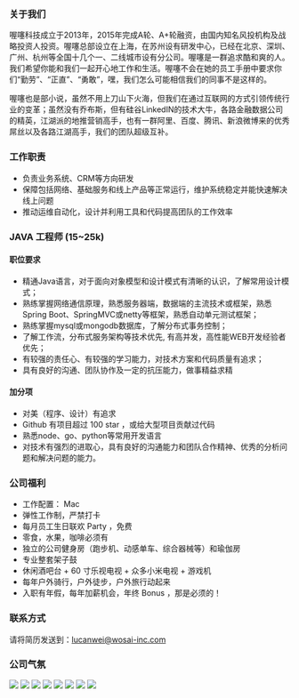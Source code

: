 ### 关于我们

喔噻科技成立于2013年，2015年完成A轮、A+轮融资，由国内知名风投机构及战略投资人投资。喔噻总部设立在上海，在苏州设有研发中心，已经在北京、深圳、广州、杭州等全国十几个一、二线城市设有分公司。喔噻是一群追求酷和爽的人。我们希望你能和我们一起开心地工作和生活。喔噻不会在她的员工手册中要求你们“勤劳”、“正直”、“勇敢”，嘿，我们怎么可能相信我们的同事不是这样的。

喔噻也是部小说，虽然不用上刀山下火海，但我们在通过互联网的方式引领传统行业的变革；虽然没有乔布斯，但有硅谷LinkedIN的技术大牛，各路金融数据公司的精英，江湖派的地推营销高手，也有一群阿里、百度、腾讯、新浪微博来的优秀屌丝以及各路江湖高手，我们的团队超级互补。


### 工作职责

 - 负责业务系统、CRM等方向研发
 - 保障包括网络、基础服务和线上产品等正常运行，维护系统稳定并能快速解决线上问题
 - 推动运维自动化，设计并利用工具和代码提高团队的工作效率

### JAVA 工程师 (15~25k)

#### 职位要求

 - 精通Java语言，对于面向对象模型和设计模式有清晰的认识，了解常用设计模式；
 - 熟练掌握网络通信原理，熟悉服务器端，数据端的主流技术或框架，熟悉Spring Boot、SpringMVC或netty等框架，熟悉自动单元测试框架；
 - 熟练掌握mysql或mongodb数据库，了解分布式事务控制；
 - 了解工作流，分布式服务架构等技术优先, 有高并发，高性能WEB开发经验者优先；
 - 有较强的责任心、有较强的学习能力，对技术方案和代码质量有追求；
 - 具有良好的沟通、团队协作及一定的抗压能力，做事精益求精

#### 加分项

 - 对美（程序、设计）有追求
 - Github 有项目超过 100 star ，或给大型项目贡献过代码
 - 熟悉node、go、python等常用开发语言
 - 对技术有强烈的进取心，具有良好的沟通能力和团队合作精神、优秀的分析问题和解决问题的能力。


### 公司福利


 - 工作配置： Mac
 - 弹性工作制，严禁打卡
 - 每月员工生日联欢 Party ，免费
 - 零食，水果，咖啡必须有
 - 独立的公司健身房（跑步机、动感单车、综合器械等）和瑜伽房
 - 专业整套架子鼓
 - 休闲酒吧台 + 60 寸乐视电视 + 众多小米电视 + 游戏机
 - 每年户外骑行，户外徒步，户外旅行动起来
 - 入职有年假，每年加薪机会，年终 Bonus ，那是必须的！

### 联系方式

请将简历发送到：lucanwei@wosai-inc.com

### 公司气氛

![](http://ww4.sinaimg.cn/large/6df55a60gw1f6aw2clpv9j20zk0qoq55.jpg)
![](http://ww2.sinaimg.cn/large/6df55a60gw1f6aw2c101wj20vk0no0vs.jpg)
![](http://ww2.sinaimg.cn/large/6df55a60gw1f6aw2dh0iej20zk0qodl3.jpg)
![](http://ww2.sinaimg.cn/large/6df55a60gw1f6aw2ckp7dj20zk0qowid.jpg)
![](http://ww1.sinaimg.cn/large/6df55a60gw1f6aw2cyy2oj20zk0qo41a.jpg)
![](https://shouqianba.com/18e62683fa968c2cb5c90adaf5ccbd79.png)
![](https://shouqianba.com/622ea91a9a256e37ed76fac70bf3be0e.png)
![](https://shouqianba.com/1444201db232f6def1b5cdf52e34d57c.png)


